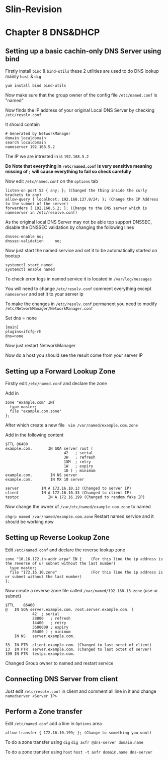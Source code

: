 # Slin-Revision
# Chapter 8 DNS&DHCP

## Setting up a basic cachin-only DNS Server using bind
Firstly install `bind` & `bind-utils` these 2 utilities are used to do DNS lookup mainly `host` & `dig`
```
yum install bind bind-utils
```
Now make sure that the group owner of the config file `/etc/named.conf` is "named"

Now finds the IP address of your original Local DNS Server by checking `/etc/resolv.conf`

It should contain 
```
# Generated by NetworkManager
domain localdomain
search localdomain
nameserver 192.168.5.2
```
The IP we are intrested in is `192.168.5.2`

**Do Note that everything in `/etc/named.conf` is very sensitive meaning missing of `;` will cause everything to fail so check carefully**

Now edit `/etc/named.conf` on the `options` tab
```
listen-on port 53 { any; }; (Changed the thing inside the curly brackets to any)
allow-query { localhost; 192.168.137.0/24; }; (Change the IP Address to the subnet of the server)
forwarders { 192.168.5.2; }; (Change to the DNS server which is nameserver in /etc/resolve.conf)
```

As the original local DNS Server may not be able top support DNSSEC, disable the DNSSEC validation by changing the following lines
```
dnssec-enable no;
dnssec-validation	  no;
```
Now just start the named service and set it to be automatically started on bootup
```
systemctl start named
systemctl enable named
```
To check error logs in named service it is located in `/var/log/messages`

You will need to change `/etc/resolv.conf` comment everything except `nameserver` and set it to your server ip

To make the changes in `/etc/resolv.conf` permanent you need to modify `/etc/NetworkManager/NetworkManager.conf`

Set dns = none
```
[main]
plugins=ifcfg-rh
dns=none
```
Now just restart NetworkManager

Now do a host you should see the result come from your server IP

## Setting up a Forward Lookup Zone

Firstly edit `/etc/named.conf` and declare the zone

Add in 
```
zone "example.com" IN{
  type master;
  file "example.com.zone"
};
```
After which create a new file ` vim /var/named/example.com.zone`

Add in the following content
```
$TTL 86400
example.com.       IN SOA server root (
                          42   ; serial
                          3H   ; refresh
                          15M  ; retry
                          1W   ; expiry
                          1D ) ; minimum
example.com.     	IN NS server
example.com.		IN MX 10 server

server			IN A 172.16.10.13 (Changed to server IP)
client			IN A 172.16.10.33 (Changed to client IP)
testpc             IN A 172.16.199 (Changed to random fake IP)
```
Now change the owner of `/var/etc/named/example.com.zone` to named

`chgrp named /var/named/example.com.zone`
Restart named service and it should be working now

## Setting up Reverse Lookup Zone
Edit `/etc/named.conf` and declare the reverse lookup zone

```
zone "10.16.172.in-addr.arpa" IN {    (For this line the ip address is the reverse of ur subnet without the last number)
  type master;
  file "172.16.10.zone"               (For this line the ip address is ur subnet without the last number)
};
```
Now create a reverse zone file called `/var/named/192.168.13.zone` (use ur subnet)
```
$TTL	86400
@	IN SOA server.example.com. root.server.example.com. (
			42	; serial
			28800	; refresh
			14400	; retry
			3600000	; expiry
			86400 )	; minimum
	IN NS	server.example.com.

33	IN PTR	client.example.com. (Changed to last octet of client)
13	IN PTR	server.example.com. (Changed to last octet of server)
199	IN PTR	testpc.example.com.
```
Changed Group owner to named and restart service

## Connecting DNS Server from client 
Just edit `/etc/resolv.conf` in client and comment all line in it
and change `namedserver <Server IP>`

## Perform a Zone transfer
Edit `/etc/named.conf` add a line in `Options` area
```
allow-transfer { 172.16.10.199; }; (Change to something you want)
```
To do a zone transfer using `dig`
`dig axfr @dns-server domain.name`

To do a zone transfer using `host`
`host -t axfr domain.name dns-server`
